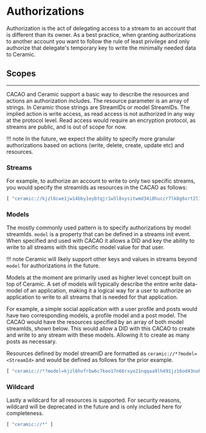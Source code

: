 # Authorizations

Authorization is the act of delegating access to a stream to an account that is different than its owner. As a best practice, when granting authorizations to another account you want to follow the rule of least privilege and only authorize that delegate's temporary key to write the minimally needed data to Ceramic. 

## Scopes

---

CACAO and Ceramic support a basic way to describe the resources and actions an authorization includes. The resource parameter is an array of strings. In Ceramic those strings are StreamIDs or model StreamIDs. The implied action is write access, as read access is not authorized in any way at the protocol level. Read access would require an encryption protocol, as streams are public, and is out of scope for now. 

!!! note
    In the future, we expect the ability to specify more granular authorizations based on actions (write, delete, create, update etc) and resources.

### Streams

For example, to authorize an account to write to only two specific streams, you would specify the streamIds as resources in the CACAO as follows:

```jsx
[ "ceramic://kjzl6cwe1jw14bby1eybtqjr1w5l8xysitwmd34i8huccr7lk8g6xrt2l1c1ngn", "ceramic://kjzl6cwe1jw1476bbp2a0lg8gcmk9zj1xjanpg6dooc3golyb2fnmwmg0p6ane3"]
```

### Models

The mostly commonly used pattern is to specify authorizations by model streamIds. `model` is a property that can be defined in a streams init event. When specified and used with CACAO it allows a DID and key the ability to write to all streams with this specific model value for that user. 

!!! note
    Ceramic will likely support other keys and values in streams beyond `model` for authorizations in the future.


Models at the moment are primarily used as higher level concept built on top of Ceramic. A set of models will typically describe the entire write data-model of an application, making it a logical way for a user to authorize an application to write to all streams that is needed for that application. 

For example, a simple social application with a user profile and posts would have two corresponding models, a profile model and a post model. The CACAO would have the resources specified by an array of both model streamIds, shown below. This would allow a DID with this CACAO to create and write to any stream with these models. Allowing it to create as many posts as necessary. 

Resources defined by model streamID are formatted as `ceramic://*?model=<StreamId>` and would be defined as follows for the prior example. 

```jsx
[ "ceramic://*?model=kjzl6hvfrbw6c7keo17n66rxyo21nqqaa9lh491jz16od43nokz7ksfcvzi6bwc", "ceramic://*?model=kjzl6hvfrbw6c99mdfpjx1z3fue7sesgua6gsl1vu97229lq56344zu9bawnf96"]
```

### Wildcard

Lastly a wildcard for all resources is supported. For security reasons, wildcard will be deprecated in the future and is only included here for completeness. 

```jsx
[ "ceramic://*" ]
```